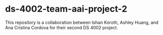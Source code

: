 # ds-4002-team-aai-project-2
This repository is a collaboration between Ishan Koroth, Ashley Huang, and Ana Cristina Cordova for their second DS 4002 project.
